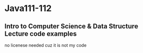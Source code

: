 # Java111-112

## Intro to Computer Science & Data Structure Lecture code examples
no licenese needed cuz it is not my code

